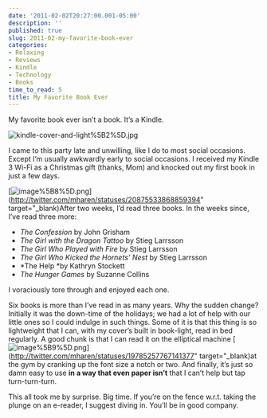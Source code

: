 ```yaml
---
date: '2011-02-02T20:27:00.001-05:00'
description: ''
published: true
slug: 2011-02-my-favorite-book-ever
categories:
- Relaxing
- Reviews
- Kindle
- Technology
- Books
time_to_read: 5
title: My Favorite Book Ever
---
```



My favorite book ever isn’t a book. It’s a Kindle.  

![kindle-cover-and-light%5B2%5D.jpg](kindle-cover-and-light%5B2%5D.jpg)

I came to this party late and unwilling, like I do to most social occasions. Except I’m usually awkwardly early to social occasions. I received my Kindle 3 Wi-Fi as a Christmas gift (thanks, Mom) and knocked out my first book in just a few days. 

[![image%5B8%5D.png](image%5B8%5D.png)](http://twitter.com/mharen/statuses/20875533868859394" target="_blank)After two weeks, I’d read three books. In the weeks since, I’ve read three more:  <ul>   <li>*The Confession* by John Grisham</li>    <li>*The Girl with the Dragon Tattoo* by Stieg Larrsson</li>    <li>*The Girl Who Played with Fire* by Stieg Larrsson</li>    <li>*The Girl Who Kicked the Hornets’ Nest* by Stieg Larrsson</li>    <li>*The Help *by Kathryn Stockett</li>    <li>*The Hunger Games* by Suzanne Collins</li> </ul>

I voraciously tore through and enjoyed each one. 

Six books is more than I’ve read in as many years. Why the sudden change? Initially it was the down-time of the holidays; we had a lot of help with our little ones so I could indulge in such things. Some of it is that this thing is so lightweight that I can, with my cover’s built in book-light, read in bed regularly. A good chunk is that I can read it on the elliptical machine [![image%5B9%5D.png](image%5B9%5D.png)](http://twitter.com/mharen/statuses/19785257767141377" target="_blank)at the gym by cranking up the font size a notch or two. And finally, it’s just so damn easy to use **in a way that even paper isn’t** that I can’t help but tap turn-turn-turn.

This all took me by surprise. Big time. If you’re on the fence w.r.t. taking the plunge on an e-reader, I suggest diving in. You’ll be in good company.